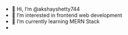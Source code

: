 - 👋 Hi, I’m @akshayshetty744
- 👀 I’m interested in frontend web development 
- 🌱 I’m currently learning MERN Stack
- 


